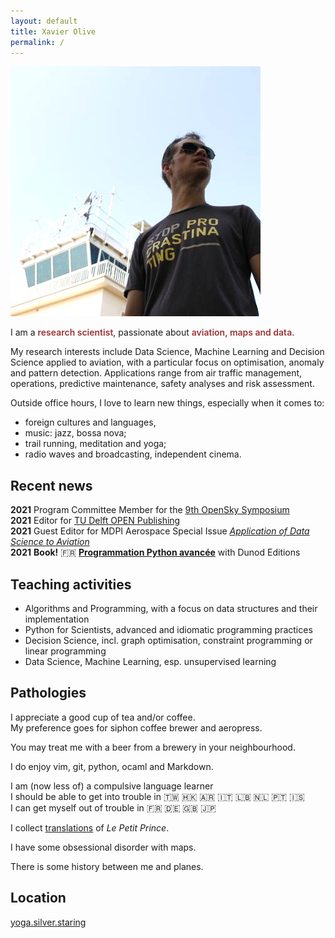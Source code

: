 ```yaml
---
layout: default
title: Xavier Olive
permalink: /
---
```


<p><img class="profile-picture" src="images/profile.jpg" /></p>

I am a <span style="color: #9a3334; font-weight: 600">research scientist</span>, passionate about <span style="color: #9a3334; font-weight: 600">aviation, maps and data</span>.

My research interests include Data Science, Machine Learning and Decision Science applied to aviation, with a particular focus on optimisation, anomaly and pattern detection. Applications range from air traffic management, operations, predictive maintenance, safety analyses and risk assessment.

Outside office hours, I love to learn new things, especially when it comes to:

- foreign cultures and languages,
- music: jazz, bossa nova;
- trail running, meditation and yoga;
- radio waves and broadcasting, independent cinema.

## Recent news

<span class="pull-left" style="font-weight: bold;text-indent: -45px;">2021</span> Program Committee Member for the [9th OpenSky Symposium](http://symposium.opensky-network.org/)  
<span class="pull-left" style="font-weight: bold;text-indent: -45px;">2021</span> Editor for [TU Delft OPEN Publishing](https://www.tudelft.nl/library/tu-delft-open-science/os/open-publishing)  
<span class="pull-left" style="font-weight: bold;text-indent: -45px;">2021</span> Guest Editor for MDPI Aerospace Special Issue [_Application of Data Science to Aviation_](https://www.mdpi.com/journal/aerospace/special_issues/Application_Data_Science_Aviation)  
<span class="pull-left" style="font-weight: bold;text-indent: -45px;">2021</span> **Book!** 🇫🇷 [**Programmation Python avancée**](/python) with Dunod Editions

## Teaching activities

- Algorithms and Programming, with a focus on data structures and their
  implementation
- Python for Scientists, advanced and idiomatic programming practices
- Decision Science, incl. graph optimisation, constraint programming or linear
  programming
- Data Science, Machine Learning, esp. unsupervised learning

## Pathologies

<i class="fas fa-coffee fa-lg pull-right" style="margin-top: 15px"></i>
I appreciate a good cup of tea and/or coffee.  
My preference goes for siphon coffee brewer and aeropress.

<i class="fas fa-beer fa-lg pull-right" style="margin-top: 5px"></i>
You may treat me with a beer from a brewery in your neighbourhood.

<i class="fas fa-code fa-lg pull-right" style="margin-top: 5px"></i>
I do enjoy vim, git, python, ocaml and Markdown.

<i class="fas fa-globe fa-lg pull-right" style="margin-top: 20px"></i>
I am (now less of) a compulsive language learner  
I should be able to get into trouble in 🇹🇼 🇭🇰 🇦🇷 🇮🇹 🇱🇧 🇳🇱 🇵🇹 🇮🇸  
I can get myself out of trouble in 🇫🇷 🇩🇪 🇬🇧 🇯🇵

<i class="fas fa-book fa-lg pull-right" style="margin-top: 5px"></i>
I collect [translations](/le-petit-prince) of _Le Petit Prince_.

<i class="far fa-map fa-lg pull-right" style="margin-top: 5px"></i>
I have some obsessional disorder with maps.

<i class="far fa-paper-plane fa-lg pull-right" style="margin-top: 5px"></i>
There is some history between me and planes.

## Location

[yoga.silver.staring](http://w3w.co/yoga.silver.staring)
